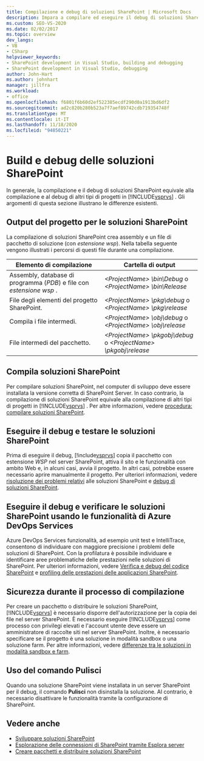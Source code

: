```yaml
---
title: Compilazione e debug di soluzioni SharePoint | Microsoft Docs
description: Impara a compilare ed eseguire il debug di soluzioni SharePoint e a comprendere in che modo è diverso dalla compilazione e dal debug di altri tipi di progetti in Visual Studio.
ms.custom: SEO-VS-2020
ms.date: 02/02/2017
ms.topic: overview
dev_langs:
- VB
- CSharp
helpviewer_keywords:
- SharePoint development in Visual Studio, building and debugging
- SharePoint development in Visual Studio, debugging
author: John-Hart
ms.author: johnhart
manager: jillfra
ms.workload:
- office
ms.openlocfilehash: f6801f6b60d2ef522385ecdf290d0a1913bd6df2
ms.sourcegitcommit: ad2c820b280b523a7f7aef89742cdb719354748f
ms.translationtype: MT
ms.contentlocale: it-IT
ms.lasthandoff: 11/18/2020
ms.locfileid: "94850221"
---
```

# <a name="build-and-debug-sharepoint-solutions"></a>Build e debug delle soluzioni SharePoint
  In generale, la compilazione e il debug di soluzioni SharePoint equivale alla compilazione e al debug di altri tipi di progetti in [!INCLUDE[vsprvs](../sharepoint/includes/vsprvs-md.md)] . Gli argomenti di questa sezione illustrano le differenze esistenti.

## <a name="project-output-for-sharepoint-solutions"></a>Output del progetto per le soluzioni SharePoint
 La compilazione di soluzioni SharePoint crea assembly e un file di pacchetto di soluzione (con *estensione wsp*). Nella tabella seguente vengono illustrati i percorsi di questi file durante una compilazione.

|Elemento di compilazione|Cartella di output|
|----------------|-------------------|
|Assembly, database di programma (*PDB*) e file con *estensione wsp* .|*\<ProjectName> \bin\Debug* o *\<ProjectName> \bin\Release*|
|File degli elementi del progetto SharePoint.|*\<ProjectName> \pkg\debug* o *\<ProjectName> \pkg\release*|
|Compila i file intermedi.|*\<ProjectName> \obj\debug* o *\<ProjectName> \obj\release*|
|File intermedi del pacchetto.|*\<ProjectName> \pkgobj\debug* o *\<ProjectName> \pkgobj\release*|

## <a name="build-sharepoint-solutions"></a>Compila soluzioni SharePoint
 Per compilare soluzioni SharePoint, nel computer di sviluppo deve essere installata la versione corretta di SharePoint Server. In caso contrario, la compilazione di soluzioni SharePoint equivale alla compilazione di altri tipi di progetti in [!INCLUDE[vsprvs](../sharepoint/includes/vsprvs-md.md)] . Per altre informazioni, vedere [procedura: compilare soluzioni SharePoint](../sharepoint/how-to-build-sharepoint-solutions.md).

## <a name="debug-and-test-sharepoint-solutions"></a>Eseguire il debug e testare le soluzioni SharePoint
 Prima di eseguire il debug, [!include[vsprvs](../sharepoint/includes/vsprvs-md.md)] copia il pacchetto con estensione *WSP* nel server SharePoint, attiva il sito e le funzionalità con ambito Web e, in alcuni casi, avvia il progetto. In altri casi, potrebbe essere necessario aprire manualmente il progetto. Per ulteriori informazioni, vedere [risoluzione dei problemi relativi](../sharepoint/troubleshooting-sharepoint-solutions.md) alle soluzioni SharePoint e [debug di soluzioni SharePoint](../sharepoint/debugging-sharepoint-solutions.md).

## <a name="debug-and-verify-sharepoint-solutions-by-using-azure-devops-services-features"></a>Eseguire il debug e verificare le soluzioni SharePoint usando le funzionalità di Azure DevOps Services
 Azure DevOps Services funzionalità, ad esempio unit test e IntelliTrace, consentono di individuare con maggiore precisione i problemi delle soluzioni di SharePoint. Con la profilatura è possibile individuare e identificare aree problematiche delle prestazioni nelle soluzioni di SharePoint. Per ulteriori informazioni, vedere [Verifica e debug del codice SharePoint](../sharepoint/verifying-and-debugging-sharepoint-code.md) e [profiling delle prestazioni delle applicazioni SharePoint](../sharepoint/profiling-the-performance-of-sharepoint-applications.md).

## <a name="security-during-the-build-process"></a>Sicurezza durante il processo di compilazione
 Per creare un pacchetto o distribuire le soluzioni SharePoint, [!INCLUDE[vsprvs](../sharepoint/includes/vsprvs-md.md)] è necessario disporre dell'autorizzazione per la copia dei file nel server SharePoint. È necessario eseguire [!INCLUDE[vsprvs](../sharepoint/includes/vsprvs-md.md)] come processo con privilegi elevati e l'account utente deve essere un amministratore di raccolte siti nel server SharePoint. Inoltre, è necessario specificare se il progetto è una soluzione in modalità sandbox o una soluzione farm. Per altre informazioni, vedere [differenze tra le soluzioni in modalità sandbox e farm](../sharepoint/differences-between-sandboxed-and-farm-solutions.md).

## <a name="using-the-clean-command"></a>Uso del comando Pulisci
 Quando una soluzione SharePoint viene installata in un server SharePoint per il debug, il comando **Pulisci** non disinstalla la soluzione. Al contrario, è necessario disattivare le funzionalità tramite la configurazione di SharePoint.

## <a name="see-also"></a>Vedere anche
- [Sviluppare soluzioni SharePoint](../sharepoint/developing-sharepoint-solutions.md)
- [Esplorazione delle connessioni di SharePoint tramite Esplora server](../sharepoint/browsing-sharepoint-connections-using-server-explorer.md)
- [Creare pacchetti e distribuire soluzioni SharePoint](../sharepoint/packaging-and-deploying-sharepoint-solutions.md)
